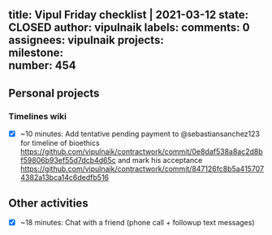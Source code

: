 title:	Vipul Friday checklist | 2021-03-12
state:	CLOSED
author:	vipulnaik
labels:	
comments:	0
assignees:	vipulnaik
projects:	
milestone:	
number:	454
--
## Personal projects

### Timelines wiki

- [x] ~10 minutes: Add tentative pending payment to @sebastiansanchez123 for timeline of bioethics https://github.com/vipulnaik/contractwork/commit/0e8daf538a8ac2d8bf59806b93ef55d7dcb4d65c and mark his acceptance https://github.com/vipulnaik/contractwork/commit/847126fc8b5a4157074382a13bca14c6dedfb516

## Other activities

- [x] ~18 minutes: Chat with a friend (phone call + followup text messages)
